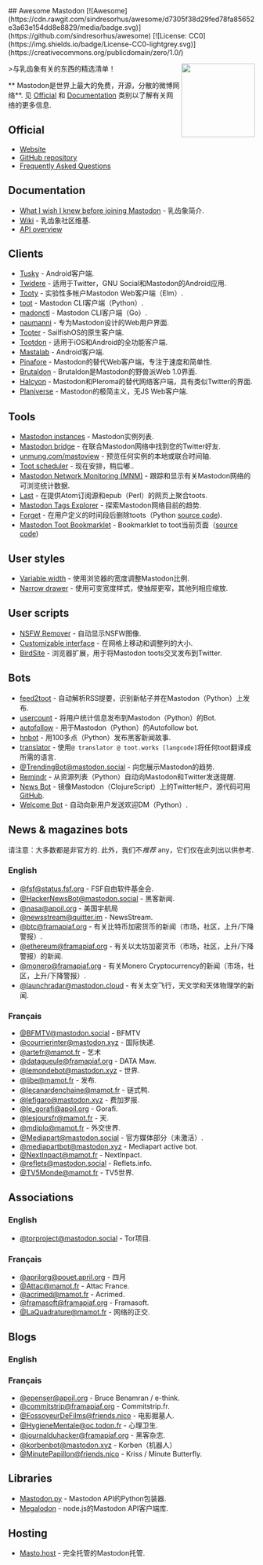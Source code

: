 <div class="github-widget" data-repo="tleb/awesome-mastodon"></div>
## Awesome Mastodon [![Awesome](https://cdn.rawgit.com/sindresorhus/awesome/d7305f38d29fed78fa85652e3a63e154dd8e8829/media/badge.svg)](https://github.com/sindresorhus/awesome) [![License: CC0](https://img.shields.io/badge/License-CC0-lightgrey.svg)](https://creativecommons.org/publicdomain/zero/1.0/)


[<img src="https://rawgit.com/tleb/awesome-mastodon/master/mastodon-logo.svg" align="right" width="150">](https://joinmastodon.org)

&gt;与乳齿象有关的东西的精选清单！

 ** Mastodon是世界上最大的免费，开源，分散的微博网络**.  见 [Official](#official) 和 [Documentation](#documentation) 类别以了解有关网络的更多信息.



## Official

* [Website](https://joinmastodon.org)
* [GitHub repository](https://github.com/tootsuite/mastodon)
* [Frequently Asked Questions](https://github.com/tootsuite/documentation/blob/master/Using-Mastodon/FAQ.md)

## Documentation

* [What I wish I knew before joining Mastodon](https://hackernoon.com/what-i-wish-i-knew-before-joining-mastodon-7a17e7f12a2b) - 乳齿象简介.
* [Wiki](https://en.mstdn.wiki/Main_Page) - 乳齿象社区维基.
* [API overview](https://github.com/tootsuite/documentation/blob/master/Using-the-API/API.md)

## Clients

* [Tusky](https://play.google.com/store/apps/details?id=com.keylesspalace.tusky) -  Android客户端.
* [Twidere](https://f-droid.org/packages/org.mariotaku.twidere/) - 适用于Twitter，GNU Social和Mastodon的Android应用.
* [Tooty](https://github.com/n1k0/tooty) - 实验性多帐户Mastodon Web客户端（Elm）.
* [toot](https://github.com/ihabunek/toot) -  Mastodon CLI客户端（Python）.
* [madonctl](https://github.com/McKael/madonctl) -  Mastodon CLI客户端（Go）.
* [naumanni](https://github.com/naumanni/naumanni) - 专为Mastodon设计的Web用户界面.
* [Tooter](https://github.com/dysk0/harbour-tooter) -  SailfishOS的原生客户端.
* [Tootdon](http://tootdon.club) - 适用于iOS和Android的全功能客户端.
* [Mastalab](https://github.com/stom79/mastalab) -  Android客户端.
* [Pinafore](https://github.com/nolanlawson/pinafore) -  Mastodon的替代Web客户端，专注于速度和简单性.
* [Brutaldon](https://github.com/jfmcbrayer/brutaldon) -  Brutaldon是Mastodon的野兽派Web 1.0界面.
* [Halcyon](https://notabug.org/halcyon-suite/halcyon) -  Mastodon和Pleroma的替代网络客户端，具有类似Twitter的界面.
* [Planiverse](https://github.com/FuzzJunket/planiverse) -  Mastodon的极简主义，无JS Web客户端.

## Tools

* [Mastodon instances](https://instances.social/list) -  Mastodon实例列表.
* [Mastodon bridge](https://bridge.joinmastodon.org/) - 在联合Mastodon网络中找到您的Twitter好友.
* [unmung.com/mastoview](http://www.unmung.com/mastoview) - 预览任何实例的本地或联合时间轴.
* [Toot scheduler](https://scheduler.mastodon.tools/) - 现在安排，稍后嘟..
* [Mastodon Network Monitoring (MNM)](https://dashboards.mnm.social/) - 跟踪和显示有关Mastodon网络的可浏览统计数据.
* [Last](https://framagit.org/luc/last) - 在提供Atom订阅源和epub（Perl）的网页上聚合toots.
* [Mastodon Tags Explorer](https://mastodon-tags-explorer.hcxp.co/tags) - 探索Mastodon网络目前的趋势.
* [Forget](https://forget.codl.fr/about/) - 在用户定义的时间段后删除toots（Python [source code](https://github.com/codl/forget/)).
* [Mastodon Toot Bookmarklet](https://rmlewisuk.github.io/mastodon-toot-bookmarklet/) -  Bookmarklet to toot当前页面（[source code](https://github.com/rmlewisuk/mastodon-toot-bookmarklet/))

## User styles

* [Variable width](https://userstyles.org/styles/139721/mastodon-variable-width) - 使用浏览器的宽度调整Mastodon比例.
* [Narrow drawer](https://userstyles.org/styles/141457/mastodon-dynamic-wide-columns-narrow-drawer) - 使用可变宽度样式，使抽屉更窄，其他列相应缩放.

## User scripts

* [NSFW Remover](https://greasyfork.org/fr/scripts/29228-mastodon-nsfw-remover) - 自动显示NSFW图像.
* [Customizable interface](https://openuserjs.org/scripts/bl00m/Mastodon_Customizable_Interface) - 在网格上移动和调整列的大小.
* [BirdSite](https://gitlab.com/pmorinerie/birdsite) - 浏览器扩展，用于将Mastodon toots交叉发布到Twitter.

## Bots

* [feed2toot](https://gitlab.com/chaica/feed2toot) - 自动解析RSS提要，识别新帖子并在Mastodon（Python）上发布.
* [usercount](https://github.com/josefkenny/usercount) - 将用户统计信息发布到Mastodon（Python）的Bot.
* [autofollow](https://github.com/gled-rs/mastodon-autofollow) - 用于Mastodon（Python）的Autofollow bot.
* [hnbot](https://github.com/raymestalez/mastodon-hnbot) - 用100多点（Python）发布黑客新闻故事.
* [translator](https://christopher.su/projects/translator/) - 使用`@ translator @ toot.works [langcode]`将任何toot翻译成所需的语言.
* [@TrendingBot@mastodon.social](https://mastodon.social/@TrendingBot) - 向您展示Mastodon的趋势.
* [Remindr](https://gitlab.com/chaica/remindr) - 从资源列表（Python）自动向Mastodon和Twitter发送提醒.
* [News Bot](https://botsin.space/@newsbot) - 镜像Mastodon（ClojureScript）上的Twitter帐户，源代码可用 [GitHub](https://github.com/yogthos/mastodon-bot).
* [Welcome Bot](https://github.com/indyhall/mastodon-welcome-bot) - 自动向新用户发送欢迎DM（Python）.

## News & magazines bots

 请注意：大多数都是非官方的.  此外，我们不*推荐* any，它们仅在此列出以供参考.

### English

* [@fsf@status.fsf.org](https://status.fsf.org/fsf) -  FSF自由软件基金会.
* [@HackerNewsBot@mastodon.social](https://mastodon.social/@HackerNewsBot) - 黑客新闻.
* [@nasa@apoil.org](https://apoil.org/@nasa) - 美国宇航局
* [@newsstream@quitter.im](https://quitter.im/newsstream) -  NewsStream.
* [@btc@framapiaf.org](https://framapiaf.org/@btc) - 有关比特币加密货币的新闻（市场，社区，上升/下降警报）.
* [@ethereum@framapiaf.org](https://framapiaf.org/@ethereum) - 有关以太坊加密货币（市场，社区，上升/下降警报）的新闻.
* [@monero@framapiaf.org](https://framapiaf.org/@monero) - 有关Monero Cryptocurrency的新闻（市场，社区，上升/下降警报）.
* [@launchradar@mastodon.cloud](https://mastodon.cloud/@launchradar) - 有关太空飞行，天文学和天体物理学的新闻.

### Français

* [@BFMTV@mastodon.social](https://mastodon.social/@BFMTV) -  BFMTV
* [@courrierinter@mastodon.xyz](https://mastodon.xyz/@courrierinter) - 国际快递.
* [@artefr@mamot.fr](https://mamot.fr/@artefr) - 艺术
* [@datagueule@framapiaf.org](https://framapiaf.org/@datagueule) -  DATA Maw.
* [@lemondebot@mastodon.xyz](https://mastodon.xyz/@lemondebot) - 世界.
* [@libe@mamot.fr](https://mamot.fr/@libe) - 发布.
* [@lecanardenchaine@mamot.fr](https://mamot.fr/@lecanardenchaine) - 链式鸭.
* [@lefigaro@mastodon.xyz](https://mastodon.xyz/@lefigaro) - 费加罗报.
* [@le_gorafi@apoil.org](https://apoil.org/@le_gorafi) -  Gorafi.
* [@lesjoursfr@mamot.fr](https://mamot.fr/@lesjoursfr) - 天.
* [@mdiplo@mamot.fr](https://mamot.fr/@mdiplo) - 外交世界.
* [@Mediapart@mastodon.social](https://mastodon.social/@Mediapart) - 官方媒体部分（未激活）.
* [@mediapartbot@mastodon.xyz](https://mastodon.xyz/@mediapartbot) -  Mediapart active bot.
* [@NextInpact@mamot.fr](https://mamot.fr/@NextInpact) -  NextInpact.
* [@reflets@mastodon.social](https://mastodon.social/@reflets) - Reflets.info.
* [@TV5Monde@mamot.fr](https://mamot.fr/@TV5Monde) -  TV5世界.

## Associations

### English

* [@torproject@mastodon.social](https://mastodon.social/@torproject) -  Tor项目.

### Français

* [@aprilorg@pouet.april.org](https://pouet.april.org/@aprilorg) - 四月
* [@Attac@mamot.fr](https://mamot.fr/@Attac) -  Attac France.
* [@acrimed@mamot.fr](https://mamot.fr/@acrimed) -  Acrimed.
* [@framasoft@framapiaf.org](https://framapiaf.org/@Framasoft) -  Framasoft.
* [@LaQuadrature@mamot.fr](https://mamot.fr/@LaQuadrature) - 网络的正交.

## Blogs

### English

### Français

* [@epenser@apoil.org](https://apoil.org/@epenser) -  Bruce Benamran / e-think.
* [@commitstrip@framapiaf.org](https://framapiaf.org/@commitstrip) - Commitstrip.fr.
* [@FossoyeurDeFilms@friends.nico](https://friends.nico/@FossoyeurdeFilms) - 电影掘墓人.
* [@HygieneMentale@oc.todon.fr](https://oc.todon.fr/@HygieneMentale) - 心理卫生.
* [@journalduhacker@framapiaf.org](https://framapiaf.org/@journalduhacker) - 黑客杂志.
* [@korbenbot@mastodon.xyz](https://mastodon.xyz/@korbenbot) -  Korben（机器人）
* [@MinutePapillon@friends.nico](https://friends.nico/@MinutePapillon) -  Kriss / Minute Butterfly.

## Libraries

* [Mastodon.py](https://github.com/halcy/Mastodon.py) -  Mastodon API的Python包装器.
* [Megalodon](https://github.com/h3poteto/megalodon) -  node.js的Mastodon API客户端库.

## Hosting

* [Masto.host](https://masto.host) - 完全托管的Mastodon托管.
